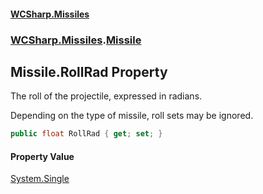 #### [WCSharp.Missiles](README.md 'README')
### [WCSharp.Missiles](WCSharp.Missiles.md 'WCSharp.Missiles').[Missile](WCSharp.Missiles.Missile.md 'WCSharp.Missiles.Missile')

## Missile.RollRad Property

The roll of the projectile, expressed in radians.  
  
Depending on the type of missile, roll sets may be ignored.

```csharp
public float RollRad { get; set; }
```

#### Property Value
[System.Single](https://docs.microsoft.com/en-us/dotnet/api/System.Single 'System.Single')